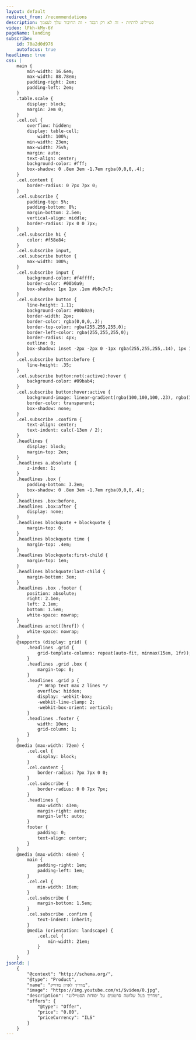```yaml
---
layout: default
redirect_from: /recommendations
description: סטיילינג לדתיות - זה לא רק הבגד - זה החיבור שלך לעצמך
video: lFkh-kMy-6Y
pageName: landing
subscribe:
    id: 70a2d0d976
    autofocus: true
headlines: true
css: |
    main {
        min-width: 16.6em;
        max-width: 88.78em;
        padding-right: 2em;
        padding-left: 2em;
    }
    .table.scale {
        display: block;
        margin: 2em 0;
    }
    .cel.cel {
        overflow: hidden;
        display: table-cell;
            width: 100%;
        min-width: 23em;
        max-width: 75vh;
        margin: auto;
        text-align: center;
        background-color: #fff;
        box-shadow: 0 .8em 3em -1.7em rgba(0,0,0,.4);
    }
    .cel.content {
        border-radius: 0 7px 7px 0;
    }
    .cel.subscribe {
        padding-top: 5%;
        padding-bottom: 8%;
        margin-bottom: 2.5em;
        vertical-align: middle;
        border-radius: 7px 0 0 7px;
    }
    .cel.subscribe h1 {
        color: #f58e84;
    }
    .cel.subscribe input,
    .cel.subscribe button {
        max-width: 100%;
    }
    .cel.subscribe input {
        background-color: #f4ffff;
        border-color: #00b0a9;
        box-shadow: 1px 1px .1em #b8c7c7;
    }
    .cel.subscribe button {
        line-height: 1.11;
        background-color: #00b0a9;
        border-width: 2px;
        border-color: rgba(0,0,0,.2);
        border-top-color: rgba(255,255,255,0);
        border-left-color: rgba(255,255,255,0);
        border-radius: 4px;
        outline: 0;
        box-shadow: inset -2px -2px 0 -1px rgba(255,255,255,.14), 1px 1px 2px rgba(0,0,0,.15);
    }
    .cel.subscribe button:before {
        line-height: .35;
    }
    .cel.subscribe button:not(:active):hover {
        background-color: #09bab4;
    }
    .cel.subscribe button:hover:active {
        background-image: linear-gradient(rgba(100,100,100,.23), rgba(100,100,100,.23));
        border-color: transparent;
        box-shadow: none;
    }
    .cel.subscribe .confirm {
        text-align: center;
        text-indent: calc(-13em / 2);
    }
    .headlines {
        display: block;
        margin-top: 2em;
    }
    .headlines a.absolute {
        z-index: 1;
    }
    .headlines .box {
        padding-bottom: 3.2em;
        box-shadow: 0 .8em 3em -1.7em rgba(0,0,0,.4);
    }
    .headlines .box:before,
    .headlines .box:after {
        display: none;
    }
    .headlines blockquote + blockquote {
        margin-top: 0;
    }
    .headlines blockquote time {
        margin-top: .4em;
    }
    .headlines blockquote:first-child {
        margin-top: 1em;
    }
    .headlines blockquote:last-child {
        margin-bottom: 3em;
    }
    .headlines .box .footer {
        position: absolute;
        right: 2.1em;
        left: 2.1em;
        bottom: 1.5em;
        white-space: nowrap;
    }
    .headlines a:not([href]) {
        white-space: nowrap;
    }
    @supports (display: grid) {
        .headlines .grid {
            grid-template-columns: repeat(auto-fit, minmax(15em, 1fr));
        }
        .headlines .grid .box {
            margin-top: 0;
        }
        .headlines .grid p {
            /* Wrap text max 2 lines */
            overflow: hidden;
            display: -webkit-box;
            -webkit-line-clamp: 2;
            -webkit-box-orient: vertical;
        }
        .headlines .footer {
            width: 10em;
            grid-column: 1;
        }
    }
    @media (max-width: 72em) {
        .cel.cel {
            display: block;
        }
        .cel.content {
            border-radius: 7px 7px 0 0;
        }
        .cel.subscribe {
            border-radius: 0 0 7px 7px;
        }
        .headlines {
            max-width: 43em;
            margin-right: auto;
            margin-left: auto;
        }
        footer {
            padding: 0;
            text-align: center;
        }
    }
    @media (max-width: 46em) {
        main {
            padding-right: 1em;
            padding-left: 1em;
        }
        .cel.cel {
            min-width: 16em;
        }
        .cel.subscribe {
            margin-bottom: 1.5em;
        }
        .cel.subscribe .confirm {
            text-indent: inherit;
        }
        @media (orientation: landscape) {
            .cel.cel {
                min-width: 21em;
            }
        }
    }
jsonld: |
    {
        "@context": "http://schema.org/",
        "@type": "Product",
        "name": "מדריך לארון מדוייק",
        "image": "https://img.youtube.com/vi/$video/0.jpg",
        "description": "מדריך בעל שלושה סרטונים על יסודות הסטיילינג",
        "offers": {
            "@type": "Offer",
            "price": "0.00",
            "priceCurrency": "ILS"
        }
    }
---
```

